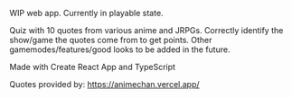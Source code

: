 WIP web app. Currently in playable state.

Quiz with 10 quotes from various anime and JRPGs.
Correctly identify the show/game the quotes come from to get points.
Other gamemodes/features/good looks to be added in the future.

Made with Create React App and TypeScript

Quotes provided by: https://animechan.vercel.app/
